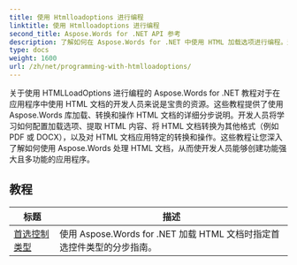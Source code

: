 ```yaml
---
title: 使用 Htmlloadoptions 进行编程
linktitle: 使用 Htmlloadoptions 进行编程
second_title: Aspose.Words for .NET API 参考
description: 了解如何在 Aspose.Words for .NET 中使用 HTML 加载选项进行编程。这些教程将指导您了解加载 HTML 文档的不同功能。
type: docs
weight: 1600
url: /zh/net/programming-with-htmlloadoptions/
---
```

关于使用 HTMLLoadOptions 进行编程的 Aspose.Words for .NET 教程对于在应用程序中使用 HTML 文档的开发人员来说是宝贵的资源。这些教程提供了使用 Aspose.Words 库加载、转换和操作 HTML 文档的详细分步说明。开发人员将学习如何配置加载选项、提取 HTML 内容、将 HTML 文档转换为其他格式（例如 PDF 或 DOCX），以及对 HTML 文档应用特定的转换和操作。这些教程让您深入了解如何使用 Aspose.Words 处理 HTML 文档，从而使开发人员能够创建功能强大且多功能的应用程序。

 ## 教程
| 标题 | 描述 |
| --- | --- |
| [首选控制类型](./preferred-control-type/) | 使用 Aspose.Words for .NET 加载 HTML 文档时指定首选控件类型的分步指南。 |